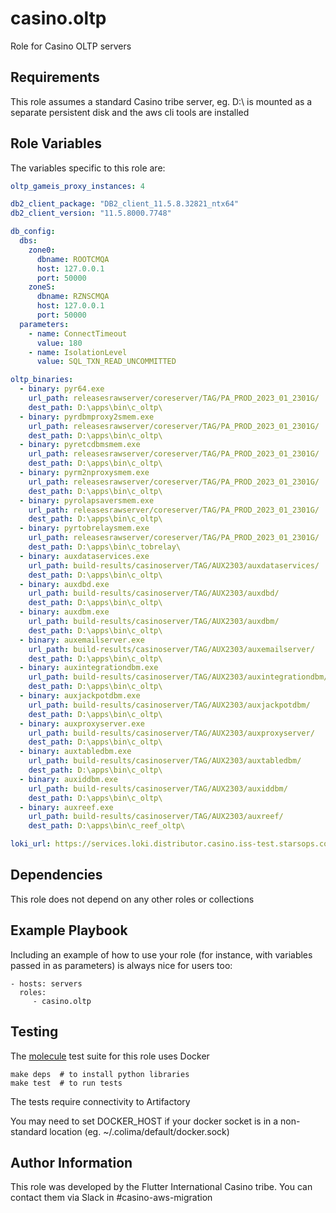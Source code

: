 casino.oltp
=========

Role for Casino OLTP servers

Requirements
------------

This role assumes a standard Casino tribe server, eg. D:\ is mounted as a separate persistent disk and the aws cli tools are installed

Role Variables
--------------

The variables specific to this role are:

```yaml
oltp_gameis_proxy_instances: 4

db2_client_package: "DB2_client_11.5.8.32821_ntx64"
db2_client_version: "11.5.8000.7748"

db_config:
  dbs:
    zone0:
      dbname: ROOTCMQA
      host: 127.0.0.1
      port: 50000
    zoneS:
      dbname: RZNSCMQA
      host: 127.0.0.1
      port: 50000
  parameters:
    - name: ConnectTimeout
      value: 180
    - name: IsolationLevel
      value: SQL_TXN_READ_UNCOMMITTED

oltp_binaries:
  - binary: pyr64.exe
    url_path: releasesrawserver/coreserver/TAG/PA_PROD_2023_01_2301G/
    dest_path: D:\apps\bin\c_oltp\
  - binary: pyrdbmproxy2smem.exe
    url_path: releasesrawserver/coreserver/TAG/PA_PROD_2023_01_2301G/
    dest_path: D:\apps\bin\c_oltp\
  - binary: pyretcdbmsmem.exe
    url_path: releasesrawserver/coreserver/TAG/PA_PROD_2023_01_2301G/
    dest_path: D:\apps\bin\c_oltp\
  - binary: pyrm2nproxysmem.exe
    url_path: releasesrawserver/coreserver/TAG/PA_PROD_2023_01_2301G/
    dest_path: D:\apps\bin\c_oltp\
  - binary: pyrolapsaversmem.exe
    url_path: releasesrawserver/coreserver/TAG/PA_PROD_2023_01_2301G/
    dest_path: D:\apps\bin\c_oltp\
  - binary: pyrtobrelaysmem.exe
    url_path: releasesrawserver/coreserver/TAG/PA_PROD_2023_01_2301G/
    dest_path: D:\apps\bin\c_tobrelay\
  - binary: auxdataservices.exe
    url_path: build-results/casinoserver/TAG/AUX2303/auxdataservices/
    dest_path: D:\apps\bin\c_oltp\
  - binary: auxdbd.exe
    url_path: build-results/casinoserver/TAG/AUX2303/auxdbd/
    dest_path: D:\apps\bin\c_oltp\
  - binary: auxdbm.exe
    url_path: build-results/casinoserver/TAG/AUX2303/auxdbm/
    dest_path: D:\apps\bin\c_oltp\
  - binary: auxemailserver.exe
    url_path: build-results/casinoserver/TAG/AUX2303/auxemailserver/
    dest_path: D:\apps\bin\c_oltp\
  - binary: auxintegrationdbm.exe
    url_path: build-results/casinoserver/TAG/AUX2303/auxintegrationdbm/
    dest_path: D:\apps\bin\c_oltp\
  - binary: auxjackpotdbm.exe
    url_path: build-results/casinoserver/TAG/AUX2303/auxjackpotdbm/
    dest_path: D:\apps\bin\c_oltp\
  - binary: auxproxyserver.exe
    url_path: build-results/casinoserver/TAG/AUX2303/auxproxyserver/
    dest_path: D:\apps\bin\c_oltp\
  - binary: auxtabledbm.exe
    url_path: build-results/casinoserver/TAG/AUX2303/auxtabledbm/
    dest_path: D:\apps\bin\c_oltp\
  - binary: auxiddbm.exe
    url_path: build-results/casinoserver/TAG/AUX2303/auxiddbm/
    dest_path: D:\apps\bin\c_oltp\
  - binary: auxreef.exe
    url_path: build-results/casinoserver/TAG/AUX2303/auxreef/
    dest_path: D:\apps\bin\c_reef_oltp\

loki_url: https://services.loki.distributor.casino.iss-test.starsops.com/loki/api/v1/push
```

Dependencies
------------

This role does not depend on any other roles or collections

Example Playbook
----------------

Including an example of how to use your role (for instance, with variables passed in as parameters) is always nice for users too:

    - hosts: servers
      roles:
         - casino.oltp


Testing
-------

The [molecule](https://ansible.readthedocs.io/projects/molecule/) test suite for this role uses Docker

```shell
make deps  # to install python libraries
make test  # to run tests
```

The tests require connectivity to Artifactory

You may need to set DOCKER_HOST if your docker socket is in a non-standard location (eg. ~/.colima/default/docker.sock)

Author Information
------------------

This role was developed by the Flutter International Casino tribe. You can contact them via Slack in #casino-aws-migration
